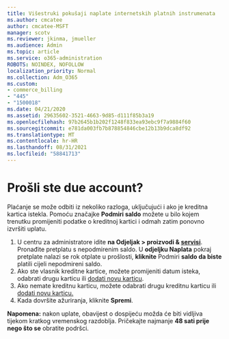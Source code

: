 ```yaml
---
title: Višestruki pokušaji naplate internetskih platnih instrumenata
ms.author: cmcatee
author: cmcatee-MSFT
manager: scotv
ms.reviewer: jkinma, jmueller
ms.audience: Admin
ms.topic: article
ms.service: o365-administration
ROBOTS: NOINDEX, NOFOLLOW
localization_priority: Normal
ms.collection: Adm_O365
ms.custom:
- commerce_billing
- "445"
- "1500018"
ms.date: 04/21/2020
ms.assetid: 29635602-3521-4663-9d85-d111f85b3a19
ms.openlocfilehash: 97b2645b1b202f1248f833ea93ebc9f7a9884f60
ms.sourcegitcommit: e781da003fb7b878854846cbe12b13b9dca8df92
ms.translationtype: MT
ms.contentlocale: hr-HR
ms.lasthandoff: 08/31/2021
ms.locfileid: "58841713"
---
```

# <a name="past-due-account"></a>Prošli ste due account?

Plaćanje se može odbiti iz nekoliko razloga, uključujući i ako je kreditna kartica istekla. Pomoću značajke **Podmiri saldo** možete u bilo kojem trenutku promijeniti podatke o kreditnoj kartici i odmah zatim ponovno izvršiti uplatu.

1. U centru za administratore idite **na Odjeljak > proizvodi & [servisi](https://go.microsoft.com/fwlink/p/?linkid=842054)**.
Pronađite pretplatu s nepodmirenim saldo. U **odjeljku Naplata** pokraj pretplate nalazi se rok otplate u prošlosti, **kliknite** Podmiri **saldo da biste** platili cijeli nepodmireni saldo.
2. Ako ste vlasnik kreditne kartice, možete promijeniti datum isteka, odabrati drugu karticu ili [dodati novu karticu](https://docs.microsoft.com/microsoft-365/commerce/billing-and-payments/manage-payment-methods).
3. Ako nemate kreditnu karticu, možete odabrati drugu kreditnu karticu ili [dodati novu karticu.](https://docs.microsoft.com/microsoft-365/commerce/billing-and-payments/manage-payment-methods)
4. Kada dovršite ažuriranja, kliknite **Spremi**.

**Napomena:** nakon uplate, obavijest o dospijeću možda će biti vidljiva tijekom kratkog vremenskog razdoblja. Pričekajte najmanje **48 sati prije nego što se** obratite podršci.
